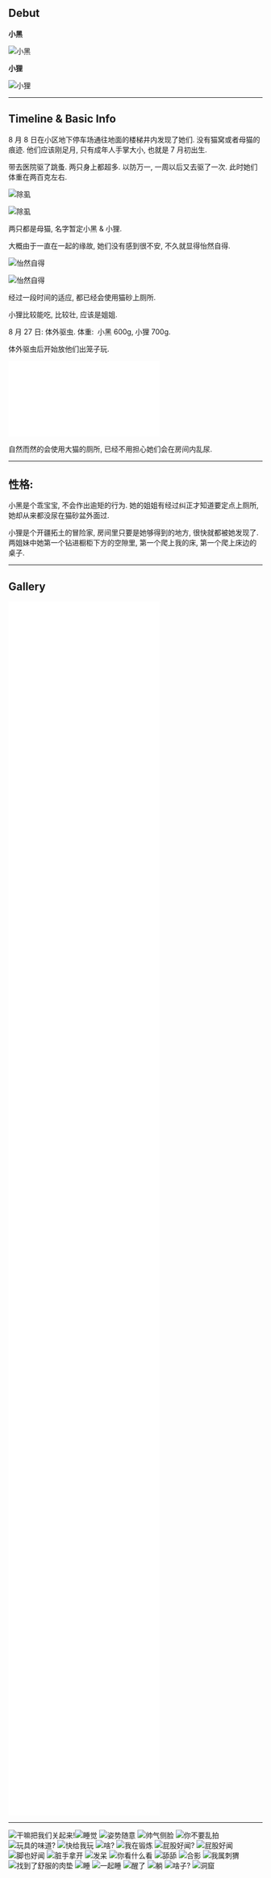 ## Debut

**小黑**

![小黑](https://tva1.sinaimg.cn/large/e6c9d24egy1h5w36mzgt9j20dw0ijgmh.jpg)

**小狸**

![小狸](https://tva1.sinaimg.cn/large/e6c9d24egy1h5w37j60f3j20dw0ijq47.jpg)

---

## Timeline & Basic Info

8 月 8 日在小区地下停车场通往地面的楼梯井内发现了她们. 没有猫窝或者母猫的痕迹. 
他们应该刚足月, 只有成年人手掌大小, 也就是 7 月初出生. 

带去医院驱了跳蚤. 两只身上都超多. 以防万一, 一周以后又去驱了一次.
此时她们体重在两百克左右. 

![除虱](https://tva1.sinaimg.cn/large/e6c9d24egy1h5w387dgikj20dw0ij75k.jpg)

![除虱](https://tva1.sinaimg.cn/large/e6c9d24egy1h5w393w2rfj20dw0ijwfu.jpg)

两只都是母猫, 名字暂定小黑 & 小狸.

大概由于一直在一起的缘故, 她们没有感到很不安, 不久就显得怡然自得. 

![怡然自得](https://tva1.sinaimg.cn/large/e6c9d24egy1h5w39v7o2qj20dw0ijwhl.jpg)

![怡然自得](https://tva1.sinaimg.cn/large/e6c9d24egy1h5w3afplacj20dw0ezwgh.jpg)

经过一段时间的适应, 都已经会使用猫砂上厕所.

小狸比较能吃, 比较壮, 应该是姐姐.

8 月 27 日: 体外驱虫. 体重:  小黑 600g, 小狸 700g.

体外驱虫后开始放他们出笼子玩. 

<iframe src="//player.bilibili.com/player.html?aid=985302973&bvid=BV16t4y1772F&cid=824900669&page=1" scrolling="no" border="0" frameborder="no" framespacing="0" allowfullscreen="true"> </iframe>

自然而然的会使用大猫的厕所, 已经不用担心她们会在房间内乱尿.

---

## 性格: 


小黑是个乖宝宝, 不会作出逾矩的行为. 她的姐姐有经过纠正才知道要定点上厕所, 她却从来都没尿在猫砂盆外面过. 

小狸是个开疆拓土的冒险家, 房间里只要是她够得到的地方, 很快就都被她发现了.  两姐妹中她第一个钻进橱柜下方的空隙里, 第一个爬上我的床, 第一个爬上床边的桌子. 

---

## Gallery

<iframe src="//player.bilibili.com/player.html?aid=387764176&bvid=BV1Nd4y1X78V&cid=824881355&page=1" scrolling="no" border="0" frameborder="no" framespacing="0" allowfullscreen="true"> </iframe>

<iframe src="//player.bilibili.com/player.html?aid=430269422&bvid=BV1yG411G7m8&cid=824881363&page=1" scrolling="no" border="0" frameborder="no" framespacing="0" allowfullscreen="true"> </iframe>

<iframe src="//player.bilibili.com/player.html?aid=730288131&bvid=BV1ED4y1z7Sj&cid=824881358&page=1" scrolling="no" border="0" frameborder="no" framespacing="0" allowfullscreen="true"> </iframe>

<iframe src="//player.bilibili.com/player.html?aid=900354900&bvid=BV1LP4y1Z71t&cid=824881531&page=1" scrolling="no" border="0" frameborder="no" framespacing="0" allowfullscreen="true"> </iframe>

<iframe src="//player.bilibili.com/player.html?aid=560295956&bvid=BV1ee4y1h7i8&cid=824881449&page=1" scrolling="no" border="0" frameborder="no" framespacing="0" allowfullscreen="true"> </iframe>

<iframe src="//player.bilibili.com/player.html?aid=345321389&bvid=BV1Pd4y137mw&cid=824881368&page=1" scrolling="no" border="0" frameborder="no" framespacing="0" allowfullscreen="true"> </iframe>

<iframe src="//player.bilibili.com/player.html?aid=985281242&bvid=BV1et4y177XW&cid=824900661&page=1" scrolling="no" border="0" frameborder="no" framespacing="0" allowfullscreen="true"> </iframe>

<iframe src="//player.bilibili.com/player.html?aid=302846543&bvid=BV1dP41137Rw&cid=824900673&page=1" scrolling="no" border="0" frameborder="no" framespacing="0" allowfullscreen="true"> </iframe>

<iframe src="//player.bilibili.com/player.html?aid=302855179&bvid=BV1ZP411379S&cid=824900687&page=1" scrolling="no" border="0" frameborder="no" framespacing="0" allowfullscreen="true"> </iframe>

<iframe src="//player.bilibili.com/player.html?aid=472756770&bvid=BV1pK411f7LX&cid=824900488&page=1" scrolling="no" border="0" frameborder="no" framespacing="0" allowfullscreen="true"> </iframe>

<iframe src="//player.bilibili.com/player.html?aid=515355033&bvid=BV1Pg411D7Qp&cid=824907477&page=1" scrolling="no" border="0" frameborder="no" framespacing="0" allowfullscreen="true"> </iframe>

<iframe src="//player.bilibili.com/player.html?aid=302869676&bvid=BV1QP41137gX&cid=824900695&page=1" scrolling="no" border="0" frameborder="no" framespacing="0" allowfullscreen="true"> </iframe>

<iframe src="//player.bilibili.com/player.html?aid=687832594&bvid=BV1mU4y1z7SD&cid=824907513&page=1" scrolling="no" border="0" frameborder="no" framespacing="0" allowfullscreen="true"> </iframe>

<iframe src="//player.bilibili.com/player.html?aid=687843393&bvid=BV1wU4y167Hr&cid=824907527&page=1" scrolling="no" border="0" frameborder="no" framespacing="0" allowfullscreen="true"> </iframe>

<iframe src="//player.bilibili.com/player.html?aid=560325315&bvid=BV1Ce4y1h7Vh&cid=824907379&page=1" scrolling="no" border="0" frameborder="no" framespacing="0" allowfullscreen="true"> </iframe>

<iframe src="//player.bilibili.com/player.html?aid=560366638&bvid=BV1Ne4y1a71c&cid=824907384&page=1" scrolling="no" border="0" frameborder="no" framespacing="0" allowfullscreen="true"> </iframe>

---

![干嘛把我们关起来!](https://tva1.sinaimg.cn/large/e6c9d24egy1h5w4e8znhfj20dw0ijdhl.jpg)![睡觉](https://tva1.sinaimg.cn/large/e6c9d24egy1h5w4eucb37j20dw0ijtah.jpg)
![姿势随意](https://tva1.sinaimg.cn/large/e6c9d24egy1h5w4femkzlj20dw0ijn0f.jpg)
![帅气侧脸](https://tva1.sinaimg.cn/large/e6c9d24egy1h5w4ge87zrj20dw0ijab5.jpg)
![你不要乱拍](https://tva1.sinaimg.cn/large/e6c9d24egy1h5w4gxroywj20dw0ij0td.jpg)
![玩具的味道?](https://tva1.sinaimg.cn/large/e6c9d24egy1h5w4hg1e7uj20dw0ijwfa.jpg)
![快给我玩](https://tva1.sinaimg.cn/large/e6c9d24egy1h5w4htwtezj20dw0ijdgz.jpg)
![啥?](https://tva1.sinaimg.cn/large/e6c9d24egy1h5w4i99tfij20dw0ijq4n.jpg)
![我在锻炼](https://tva1.sinaimg.cn/large/e6c9d24egy1h5w4iptgbpj20dw0ijdh0.jpg)
![屁股好闻?](https://tva1.sinaimg.cn/large/e6c9d24egy1h5w4j37083j20dw0ijacz.jpg)
![屁股好闻](https://tva1.sinaimg.cn/large/e6c9d24egy1h5w4jme0u0j20dw0ijwh2.jpg)
![脚也好闻](https://tva1.sinaimg.cn/large/e6c9d24egy1h5w4k6b8o6j20dw0ijach.jpg)
![脏手拿开](https://tva1.sinaimg.cn/large/e6c9d24egy1h5w4l2dmwfj20dw0ijabl.jpg)
![发呆](https://tva1.sinaimg.cn/large/e6c9d24egy1h5w4lh90srj20dw0ijq44.jpg)
![你看什么看](https://tva1.sinaimg.cn/large/e6c9d24egy1h5w4lra30aj20dw0ijgmw.jpg)
![舔舔](https://tva1.sinaimg.cn/large/e6c9d24egy1h5w4m8904pj20dw0ijacv.jpg)
![合影](https://tva1.sinaimg.cn/large/e6c9d24egy1h5w4mkmp6mj20dw0ijwgs.jpg)
![我属刺猬](https://tva1.sinaimg.cn/large/e6c9d24egy1h5w4n7kxqqj20dw0ijju7.jpg)
![找到了舒服的肉垫](https://tva1.sinaimg.cn/large/e6c9d24egy1h5w4nmtd2ej20dw0ijdi6.jpg)
![睡](https://tva1.sinaimg.cn/large/e6c9d24egy1h5w4o6qu9xj20dw0ijzmn.jpg)
![一起睡](https://tva1.sinaimg.cn/large/e6c9d24egy1h5w4olr6ftj20dw0ijq4c.jpg)
![醒了](https://tva1.sinaimg.cn/large/e6c9d24egy1h5w4oxlyq9j20dw0ij0u8.jpg)
![躺](https://tva1.sinaimg.cn/large/e6c9d24egy1h5w4p7ylenj20dw0ijwh1.jpg)
![啥子?](https://tva1.sinaimg.cn/large/e6c9d24egy1h5w4prvkrvj20dw0ijmzq.jpg)
![洞窟](https://tva1.sinaimg.cn/large/e6c9d24egy1h5w4qk9dvdj20dw0ij3zj.jpg)
